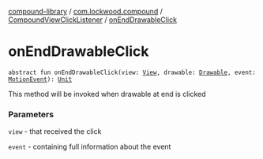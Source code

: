 [compound-library](../../index.md) / [com.lockwood.compound](../index.md) / [CompoundViewClickListener](index.md) / [onEndDrawableClick](./on-end-drawable-click.md)

# onEndDrawableClick

`abstract fun onEndDrawableClick(view: `[`View`](https://developer.android.com/reference/android/view/View.html)`, drawable: `[`Drawable`](https://developer.android.com/reference/android/graphics/drawable/Drawable.html)`, event: `[`MotionEvent`](https://developer.android.com/reference/android/view/MotionEvent.html)`): `[`Unit`](https://kotlinlang.org/api/latest/jvm/stdlib/kotlin/-unit/index.html)

This method will be invoked when drawable at end is clicked

### Parameters

`view` - that received the click

`event` - containing full information about the event
